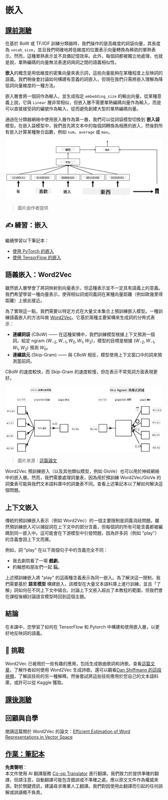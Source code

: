 <!--
CO_OP_TRANSLATOR_METADATA:
{
  "original_hash": "e40b47ac3fd48f71304ede1474e66293",
  "translation_date": "2025-08-24T21:44:43+00:00",
  "source_file": "lessons/5-NLP/14-Embeddings/README.md",
  "language_code": "tw"
}
-->
# 嵌入

## [課前測驗](https://red-field-0a6ddfd03.1.azurestaticapps.net/quiz/114)

在基於 BoW 或 TF/IDF 訓練分類器時，我們操作的是高維度的詞袋向量，其長度為 `vocab_size`，並且我們明確地將低維度的位置表示向量轉換為稀疏的單熱表示。然而，這種單熱表示並不具備記憶效率。此外，每個詞都被獨立地處理，也就是說，單熱編碼的向量無法表達詞與詞之間的語義相似性。

**嵌入**的概念是用低維度的密集向量來表示詞，這些向量能夠在某種程度上反映詞的語義。我們稍後會討論如何構建有意義的詞嵌入，但現在我們只需將嵌入理解為降低詞向量維度的一種方法。

嵌入層會將一個詞作為輸入，並生成指定 `embedding_size` 的輸出向量。從某種意義上說，它與 `Linear` 層非常相似，但嵌入層不需要單熱編碼向量作為輸入，而是可以直接接受詞的編號作為輸入，從而避免創建大型的單熱編碼向量。

通過在分類器網絡中使用嵌入層作為第一層，我們可以從詞袋模型切換到 **嵌入袋** 模型。在嵌入袋模型中，我們首先將文本中的每個詞轉換為相應的嵌入，然後對所有嵌入計算某種聚合函數，例如 `sum`、`average` 或 `max`。

![展示五個序列詞的嵌入分類器的圖片。](../../../../../translated_images/embedding-classifier-example.b77f021a7ee67eeec8e68bfe11636c5b97d6eaa067515a129bfb1d0034b1ac5b.tw.png)

> 圖片由作者提供

## ✍️ 練習：嵌入

繼續學習以下筆記本：
* [使用 PyTorch 的嵌入](../../../../../lessons/5-NLP/14-Embeddings/EmbeddingsPyTorch.ipynb)
* [使用 TensorFlow 的嵌入](../../../../../lessons/5-NLP/14-Embeddings/EmbeddingsTF.ipynb)

## 語義嵌入：Word2Vec

雖然嵌入層學會了將詞映射到向量表示，但這種表示並不一定具有語義上的意義。我們希望學習一種向量表示，使得相似詞或同義詞在某種向量距離（例如歐幾里得距離）上彼此接近。

為了實現這一點，我們需要以特定方式在大量文本集合上預訓練嵌入模型。一種訓練語義嵌入的方法叫做 [Word2Vec](https://en.wikipedia.org/wiki/Word2vec)。它基於兩種主要架構來生成詞的分佈式表示：

- **連續詞袋** (CBoW) —— 在這種架構中，我們訓練模型根據上下文預測一個詞。給定 ngram $(W_{-2},W_{-1},W_0,W_1,W_2)$，模型的目標是根據 $(W_{-2},W_{-1},W_1,W_2)$ 預測 $W_0$。
- **連續跳元** (Skip-Gram) —— 與 CBoW 相反，模型使用上下文窗口中的詞來預測當前詞。

CBoW 的速度較快，而 Skip-Gram 的速度較慢，但在表示不常見詞方面表現更好。

![展示 CBoW 和 Skip-Gram 將詞轉換為向量的算法圖片。](../../../../../translated_images/example-algorithms-for-converting-words-to-vectors.fbe9207a726922f6f0f5de66427e8a6eda63809356114e28fb1fa5f4a83ebda7.tw.png)

> 圖片來源：[這篇論文](https://arxiv.org/pdf/1301.3781.pdf)

Word2Vec 預訓練嵌入（以及其他類似模型，例如 GloVe）也可以用於神經網絡中的嵌入層。然而，我們需要處理詞彙表，因為用於預訓練 Word2Vec/GloVe 的詞彙表可能與我們文本語料庫中的詞彙表不同。查看上述筆記本以了解如何解決這個問題。

## 上下文嵌入

傳統的預訓練嵌入表示（例如 Word2Vec）的一個主要限制是詞義消歧問題。雖然預訓練嵌入可以捕捉詞在上下文中的部分含義，但每個詞的所有可能含義都被編碼到同一嵌入中。這可能會在下游模型中引發問題，因為許多詞（例如 "play"）的含義會因上下文而異。

例如，詞 "play" 在以下兩個句子中的含義完全不同：

- 我去劇院看了一場 **戲劇**。
- 約翰想和朋友們一起 **玩**。

上述預訓練嵌入將 "play" 的這兩種含義表示為同一嵌入。為了解決這一限制，我們需要基於 **語言模型** 構建嵌入，該模型在大量文本語料庫上進行訓練，並且「了解」詞如何在不同上下文中組合。討論上下文嵌入超出了本教程的範圍，但我們會在課程後續討論語言模型時回到這個主題。

## 結論

在本課中，您學習了如何在 TensorFlow 和 Pytorch 中構建和使用嵌入層，以更好地反映詞的語義。

## 🚀 挑戰

Word2Vec 已被用於一些有趣的應用，包括生成歌曲歌詞和詩歌。查看[這篇文章](https://www.politetype.com/blog/word2vec-color-poems)，了解作者如何使用 Word2Vec 生成詩歌。還可以觀看[Dan Shiffmann 的這段視頻](https://www.youtube.com/watch?v=LSS_bos_TPI&ab_channel=TheCodingTrain)，了解該技術的另一種解釋。然後嘗試將這些技術應用於您自己的文本語料庫，或許可以從 Kaggle 獲取。

## [課後測驗](https://red-field-0a6ddfd03.1.azurestaticapps.net/quiz/214)

## 回顧與自學

閱讀這篇關於 Word2Vec 的論文：[Efficient Estimation of Word Representations in Vector Space](https://arxiv.org/pdf/1301.3781.pdf)

## [作業：筆記本](assignment.md)

**免責聲明**：  
本文件使用 AI 翻譯服務 [Co-op Translator](https://github.com/Azure/co-op-translator) 進行翻譯。我們致力於提供準確的翻譯，但請注意，自動翻譯可能包含錯誤或不準確之處。應以原文文件作為權威來源。對於關鍵資訊，建議尋求專業人工翻譯。我們對因使用此翻譯而引起的任何誤解或誤讀概不負責。